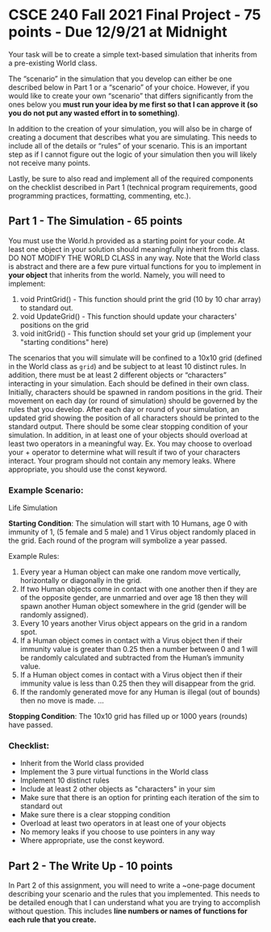 # CSCE 240 Fall 2021 Final Project - 75 points - Due 12/9/21 at Midnight
Your task will be to create a simple text-based simulation that inherits from a pre-existing World class. 

The “scenario” in the simulation that you develop can either be one described below in Part 1 or a “scenario” of your choice. However, if you would like to create your own “scenario” that differs significantly from the ones below you **must run your idea by me first so that I can approve it (so you do not put any wasted effort in to something)**. 

In addition to the creation of your simulation, you will also be in charge of creating a document that describes what you are simulating. This needs to include all of the details or “rules” of your scenario. This is an important step as if I cannot figure out the logic of your simulation then you will likely not receive many points. 

Lastly, be sure to also read and implement all of the required components on the checklist described in Part 1 (technical program requirements, good programming practices, formatting, commenting, etc.). 

## Part 1 - The Simulation - 65 points
You must use the World.h provided as a starting point for your code. At least one object in your solution should meaningfully inherit from this class. DO NOT MODIFY THE WORLD CLASS in any way. Note that the World class is abstract and there are a few pure virtual functions for you to implement in **your object** that inherits from the world. Namely, you will need to implement: 

1. void PrintGrid() - This function should print the grid (10 by 10 char array) to standard out. 
2. void UpdateGrid() - This function should update your characters' positions on the grid
3. void initGrid() - This function should set your grid up (implement your "starting conditions" here)

The scenarios that you will simulate will be confined to a 10x10 grid (defined in the World class as `grid`) and be subject to at least 10 distinct rules. In addition, there must be at least 2 different objects or “characters” interacting in your simulation. Each should be defined in their own class. Initially, characters should be spawned in random positions in the grid. Their movement on each day (or round of simulation) should be governed by the rules that you develop. After each day or round of your simulation, an updated grid showing the position of all characters should be printed to the standard output. There should be some clear stopping condition of your simulation. In addition, in at least one of your objects should overload at least two operators in a meaningful way. Ex. You may choose to overload your + operator to determine what will result if two of your characters interact. Your program should not contain any memory leaks. Where appropriate, you should use the const keyword. 

### Example Scenario: 

Life Simulation

**Starting Condition**: The simulation will start with 10 Humans, age 0 with immunity of 1, (5 female and 5 male) and 1 Virus object randomly placed in the grid. Each round of the program will symbolize a year passed.

Example Rules: 
1. Every year a Human object can make one random move vertically, horizontally or diagonally in the grid. 
2. If two Human objects come in contact with one another then if they are of the opposite gender, are unmarried and over age 18 then they will spawn another Human object somewhere in the grid (gender will be randomly assigned). 
3. Every 10 years another Virus object appears on the grid in a random spot. 
4. If a Human object comes in contact with a Virus object then if their immunity value is greater than 0.25 then a number between 0 and 1 will be randomly calculated and subtracted from the Human’s immunity value.
5. If a Human object comes in contact with a Virus object then if their immunity value is less than 0.25 then they will disappear from the grid. 
6. If the randomly generated move for any Human is illegal (out of bounds) then no move is made. 
...

**Stopping Condition**: The 10x10 grid has filled up or 1000 years (rounds) have passed. 

### Checklist:
- Inherit from the World class provided
- Implement the 3 pure virtual functions in the World class
- Implement 10 distinct rules
- Include at least 2 other objects as "characters" in your sim
- Make sure that there is an option for printing each iteration of the sim to standard out
- Make sure there is a clear stopping condition
- Overload at least two operators in at least one of your objects
- No memory leaks if you choose to use pointers in any way
- Where appropriate, use the const keyword. 

## Part 2 - The Write Up - 10 points
In Part 2 of this assignment, you will need to write a ~one-page document describing your scenario and the rules that you implemented. This needs to be detailed enough that I can understand what you are trying to accomplish without question. This includes **line numbers or names of functions for each rule that you create.**
